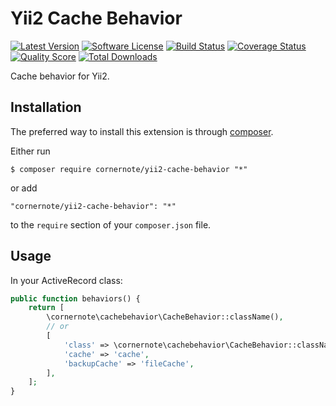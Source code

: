 # Yii2 Cache Behavior

[![Latest Version](https://img.shields.io/github/tag/cornernote/yii2-cache-behavior.svg?style=flat-square&label=release)](https://github.com/cornernote/yii2-cache-behavior/tags)
[![Software License](https://img.shields.io/badge/license-BSD-brightgreen.svg?style=flat-square)](LICENSE.md)
[![Build Status](https://img.shields.io/travis/cornernote/yii2-cache-behavior/master.svg?style=flat-square)](https://travis-ci.org/cornernote/yii2-cache-behavior)
[![Coverage Status](https://img.shields.io/scrutinizer/coverage/g/cornernote/yii2-cache-behavior.svg?style=flat-square)](https://scrutinizer-ci.com/g/cornernote/yii2-cache-behavior/code-structure)
[![Quality Score](https://img.shields.io/scrutinizer/g/cornernote/yii2-cache-behavior.svg?style=flat-square)](https://scrutinizer-ci.com/g/cornernote/yii2-cache-behavior)
[![Total Downloads](https://img.shields.io/packagist/dt/cornernote/yii2-cache-behavior.svg?style=flat-square)](https://packagist.org/packages/cornernote/yii2-cache-behavior)

Cache behavior for Yii2.


## Installation

The preferred way to install this extension is through [composer](http://getcomposer.org/download/).

Either run

```
$ composer require cornernote/yii2-cache-behavior "*"
```

or add

```
"cornernote/yii2-cache-behavior": "*"
```

to the `require` section of your `composer.json` file.


## Usage

In your ActiveRecord class:

```php
public function behaviors() {
    return [
        \cornernote\cachebehavior\CacheBehavior::className(),
        // or
        [
            'class' => \cornernote\cachebehavior\CacheBehavior::className(),
            'cache' => 'cache',
            'backupCache' => 'fileCache',
        ],
    ];
}
```


